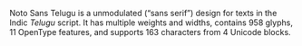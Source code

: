 Noto Sans Telugu is a unmodulated (“sans serif”) design for texts in the Indic _Telugu_ script. It has multiple weights and widths, contains 958 glyphs, 11 OpenType features, and supports 163 characters from 4 Unicode blocks.
